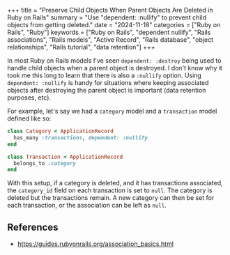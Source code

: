 +++
title = "Preserve Child Objects When Parent Objects Are Deleted in Ruby on Rails"
summary = "Use \"dependent: :nullify\" to prevent child objects from getting deleted."
date = "2024-11-18"
categories = ["Ruby on Rails", "Ruby"]
keywords = ["Ruby on Rails", "dependent nullify", "Rails associations", "Rails models", "Active Record", "Rails database", "object relationships", "Rails tutorial", "data retention"]
+++

In most Ruby on Rails models I've seen `dependent: :destroy` being used to handle child objects when a parent object is destroyed. I don't know why it took me this long to learn that there is also a `:nullify` option. Using `dependent: :nullify` is handy for situations where keeping associated objects after destroying the parent object is important (data retention purposes, etc).

For example, let's say we had a `category` model and a `transaction` model defined like so:

```ruby
class Category < ApplicationRecord
  has_many :transactions, dependent: :nullify
end

class Transaction < ApplicationRecord
  belongs_to :category
end
```

With this setup, if a category is deleted, and it has transactions associated, the `category_id` field on each transaction is set to `null`. The category is deleted but the transactions remain. A new category can then be set for each transaction, or the association can be left as `null`.

## References
- https://guides.rubyonrails.org/association_basics.html